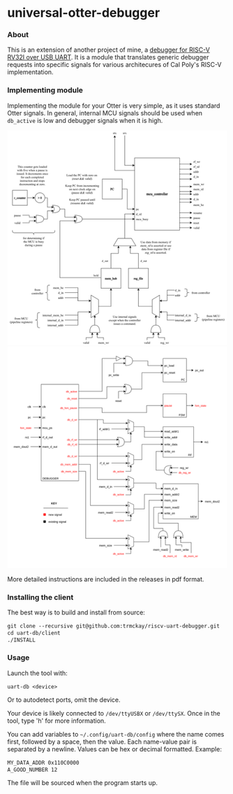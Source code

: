 # universal-otter-debugger

### About ###
This is an extension of another project of mine, a [debugger for RISC-V RV32I over USB UART](https://github.com/trmckay/riscv-uart-debugger/tree/dev). It is a module that translates generic debugger requests into specific signals for various architecures of Cal Poly's RISC-V implementation.

### Implementing module ###
Implementing the module for your Otter is very simple, as it uses standard Otter signals. In general, internal MCU signals should be used when ```db_active``` is low and debugger signals when it is high.

![pipeline_diagram](https://raw.githubusercontent.com/trmckay/universal-otter-debugger/master/doc/tex/figures/pipeline.png)
![mc_diagram](https://raw.githubusercontent.com/trmckay/universal-otter-debugger/master/doc/tex/figures/blackbox.png)

More detailed instructions are included in the releases in pdf format.

### Installing the client ###

The best way is to build and install from source:

```
git clone --recursive git@github.com:trmckay/riscv-uart-debugger.git
cd uart-db/client
./INSTALL
```

### Usage ###
Launch the tool with:
```
uart-db <device>
```
Or to autodetect ports, omit the device.

Your device is likely connected to ```/dev/ttyUSBX``` or ```/dev/ttySX```.
Once in the tool, type 'h' for more information.

You can add variables to ```~/.config/uart-db/config``` where the name comes first, followed by a space, then the value. Each name-value pair is separated by a newline. Values can be hex or decimal formatted. Example:
```
MY_DATA_ADDR 0x110C0000
A_GOOD_NUMBER 12
```
The file will be sourced when the program starts up.
